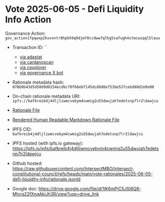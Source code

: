 
# Vote 2025-06-05 - Defi Liquidity Info Action

Governance Action: `gov_action1fpqwxp2kxvnntr8hpkh9q9djm78ccdww7qlhg5safugh4stmcwzqql5lauu`

- Transaction ID: ``
  - [via adastat](https://adastat.net/transactions/)
  - [via cardanoscan](https://cardanoscan.io/vote/)
  - [via cexplorer](https://cexplorer.io/tx//governance#data)
  - [via governance X bot](https://x.com/GovActions/status/)

- Rationale metadata hash: `078b0b43d5d50d9d8154ecdbcf0f66eb7145dcd8d8e751be537cebd88d2e0e00`
- On-chain rationale metadata URI: `ipfs://bafkreib4j4dljliwmcvebym4cwmig2u55dwujah7edetsnp7lr2ldawjcu`

- [Rationale File](./rationale.jsonld)
- [Rendered Human Readable Markdown Rationale File](./rationale.jsonld.md)

- IPFS CID: `bafkreib4j4dljliwmcvebym4cwmig2u55dwujah7edetsnp7lr2ldawjcu`
- IPFS hosted (with ipfs.io gateway): <https://ipfs.io/ipfs/bafkreib4j4dljliwmcvebym4cwmig2u55dwujah7edetsnp7lr2ldawjcu>

- Github hosted: <https://raw.githubusercontent.com/IntersectMBO/intersect-constitutional-council/refs/heads/main/vote-rationales/2025-06-05-defi-liquidity-info/rationale.jsonld>
- Google doc: <https://drive.google.com/file/d/1lK6mPiC5JSl6Q8-Mhcg22fXnqAkjJh3R/view?usp=drive_link>
